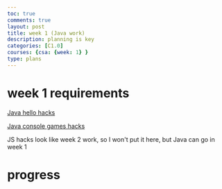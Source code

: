 ```yaml
---
toc: true
comments: true
layout: post
title: week 1 (Java work)
description: planning is key
categories: [C1.0]
courses: {csa: {week: 1} }
type: plans
---
```


# week 1 requirements

[Java hello hacks](https://nighthawkcoders.github.io/teacher//c4.0/2023/08/15/java-hello_IPYNB_2_.html)

[Java console games hacks](https://nighthawkcoders.github.io/teacher//c4.0/2023/08/15/java-hello_IPYNB_2_.html)

JS hacks look like week 2 work, so I won't put it here, but Java can go in week 1

# progress

